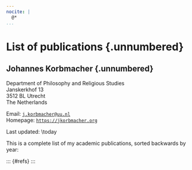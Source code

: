 ```yaml
---
nocite: |
  @*
...
```


# List of publications {.unnumbered}

## Johannes Korbmacher {.unnumbered}

Department of Philosophy and Religious Studies  
Janskerkhof 13  
3512 BL Utrecht  
The Netherlands  

Email:            [ `j.korbmacher@uu.nl`](mailto:j.korbmacher@uu.nl)  
Homepage:         [ `https://jkorbmacher.org`](http://jkorbmacher.org)  

Last updated: \today

This is a complete list of my academic publications, sorted backwards by year:

::: {#refs}
:::
